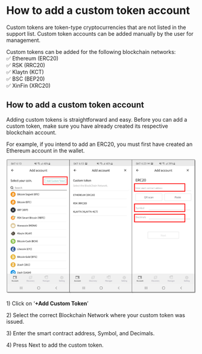 # How to add a custom token account

Custom tokens are token-type cryptocurrencies that are not listed in the support list. Custom token accounts can be added manually by the user for management. 

Custom tokens can be added for the following blockchain networks:  
✅ Ethereum \(ERC20\)   
✅ RSK \(RRC20\)  
✅ Klaytn \(KCT\)  
✅ BSC \(BEP20\)  
✅ XinFin \(XRC20\) 

## How to add a custom token account

Adding custom tokens is straightforward and easy. Before you can add a custom token, make sure you have already created its respective blockchain account.

For example, if you intend to add an ERC20, you must first have created an Ethereum account in the wallet.

![](../../.gitbook/assets/1%20%285%29.png)

1\) Click on ‘**+Add Custom Token**’

2\) Select the correct Blockchain Network where your custom token was issued.

3\) Enter the smart contract address, Symbol, and Decimals.

4\) Press Next to add the custom token.

